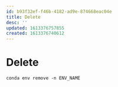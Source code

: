 ```yaml
---
id: b93f32ef-f46b-4182-ad9e-874668eac04e
title: Delete
desc: ''
updated: 1613376757855
created: 1613376740612
---
```


# Delete

`conda env remove -n ENV_NAME`
